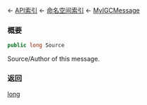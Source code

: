← [API索引](Api-Index) ← [命名空间索引](Namespace-Index) ← [MyIGCMessage](Sandbox.ModAPI.Ingame.MyIGCMessage)

### 概要

```csharp
public long Source
```

Source/Author of this message.

### 返回

[long](https://docs.microsoft.com/en-us/dotnet/api/System.Int64?view=netframework-4.6)

